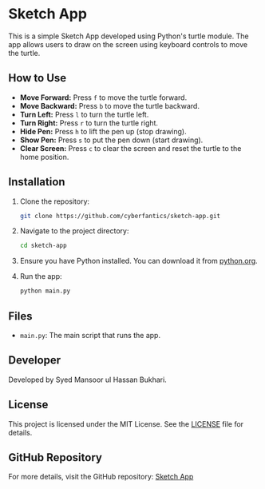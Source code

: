 # Sketch App

This is a simple Sketch App developed using Python's turtle module. The app allows users to draw on the screen using keyboard controls to move the turtle.

## How to Use

- **Move Forward:** Press `f` to move the turtle forward.
- **Move Backward:** Press `b` to move the turtle backward.
- **Turn Left:** Press `l` to turn the turtle left.
- **Turn Right:** Press `r` to turn the turtle right.
- **Hide Pen:** Press `h` to lift the pen up (stop drawing).
- **Show Pen:** Press `s` to put the pen down (start drawing).
- **Clear Screen:** Press `c` to clear the screen and reset the turtle to the home position.

## Installation

1. Clone the repository:
    ```bash
    git clone https://github.com/cyberfantics/sketch-app.git
    ```
2. Navigate to the project directory:
    ```bash
    cd sketch-app
    ```
3. Ensure you have Python installed. You can download it from [python.org](https://www.python.org/).

4. Run the app:
    ```bash
    python main.py
    ```

## Files

- `main.py`: The main script that runs the app.

## Developer

Developed by Syed Mansoor ul Hassan Bukhari.

## License

This project is licensed under the MIT License. See the [LICENSE](LICENSE) file for details.

## GitHub Repository

For more details, visit the GitHub repository: [Sketch App](https://github.com/cyberfantics/sketch-app)
